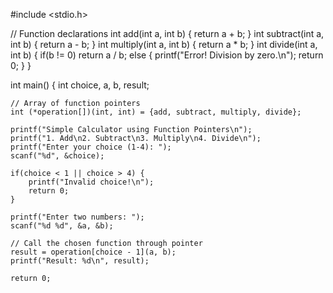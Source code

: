 #include <stdio.h>

// Function declarations
int add(int a, int b) { return a + b; }
int subtract(int a, int b) { return a - b; }
int multiply(int a, int b) { return a * b; }
int divide(int a, int b) { 
    if(b != 0) 
        return a / b; 
    else {
        printf("Error! Division by zero.\n");
        return 0;
    }
}

int main() {
    int choice, a, b, result;
    
    // Array of function pointers
    int (*operation[])(int, int) = {add, subtract, multiply, divide};

    printf("Simple Calculator using Function Pointers\n");
    printf("1. Add\n2. Subtract\n3. Multiply\n4. Divide\n");
    printf("Enter your choice (1-4): ");
    scanf("%d", &choice);

    if(choice < 1 || choice > 4) {
        printf("Invalid choice!\n");
        return 0;
    }

    printf("Enter two numbers: ");
    scanf("%d %d", &a, &b);

    // Call the chosen function through pointer
    result = operation[choice - 1](a, b);
    printf("Result: %d\n", result);

    return 0;
